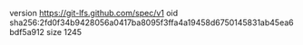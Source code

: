 version https://git-lfs.github.com/spec/v1
oid sha256:2fd0f34b9428056a0417ba8095f3ffa4a19458d6750145831ab45ea6bdf5a912
size 1245
